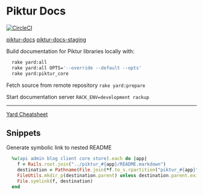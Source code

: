 # Piktur Docs

[![CircleCI](https://circleci.com/bb/piktur/piktur_docs.svg?style=svg)](https://circleci.com/bb/piktur/piktur_docs)

[piktur-docs](https://dashboard.heroku.com/apps/piktur-docs)
[piktur-docs-staging](https://dashboard.heroku.com/apps/piktur-docs-staging)

Build documentation for Piktur libraries locally with:

```sh
  rake yard:all
  rake yard:all OPTS='--override --default --opts'
  rake yard:piktur_core
```

Fetch source from remote repository `rake yard:prepare`

Start documentation server `RACK_ENV=development rackup`

---

[Yard Cheatsheet](https://gist.github.com/chetan/1827484)

## Snippets

Generate symbolic link to nested README

```ruby
  %w(api admin blog client core store).each do |app|
    f = Rails.root.join("../piktur_#{app}/README.markdown")
    destination = Pathname(File.join(*f.to_s.rpartition("piktur_#{app}").insert(1, 'docs')))
    FileUtils.mkdir_p(destination.parent) unless destination.parent.exist?
    File.symlink(f, destination)
  end
```
